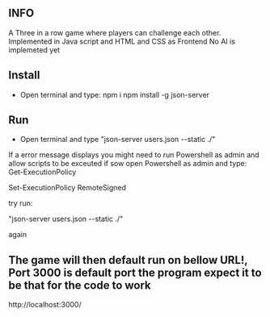 ## INFO
 A Three in a row game where players can challenge each other.
 Implemented in Java script and HTML and CSS as Frontend
 No AI is implemeted yet

## Install 
- Open terminal and type: 
  npm i
  npm install -g json-server

## Run
- Open terminal and type "json-server users.json --static ./"

 If a error message displays you might need to run Powershell as admin and allow scripts to be exceuted if sow open Powershell as admin and type:
 Get-ExecutionPolicy

 Set-ExecutionPolicy RemoteSigned

 try run:

"json-server users.json --static ./" 

again

## The game will then default run on bellow URL!, Port 3000 is default port the program expect it to be that for the code to work
http://localhost:3000/
